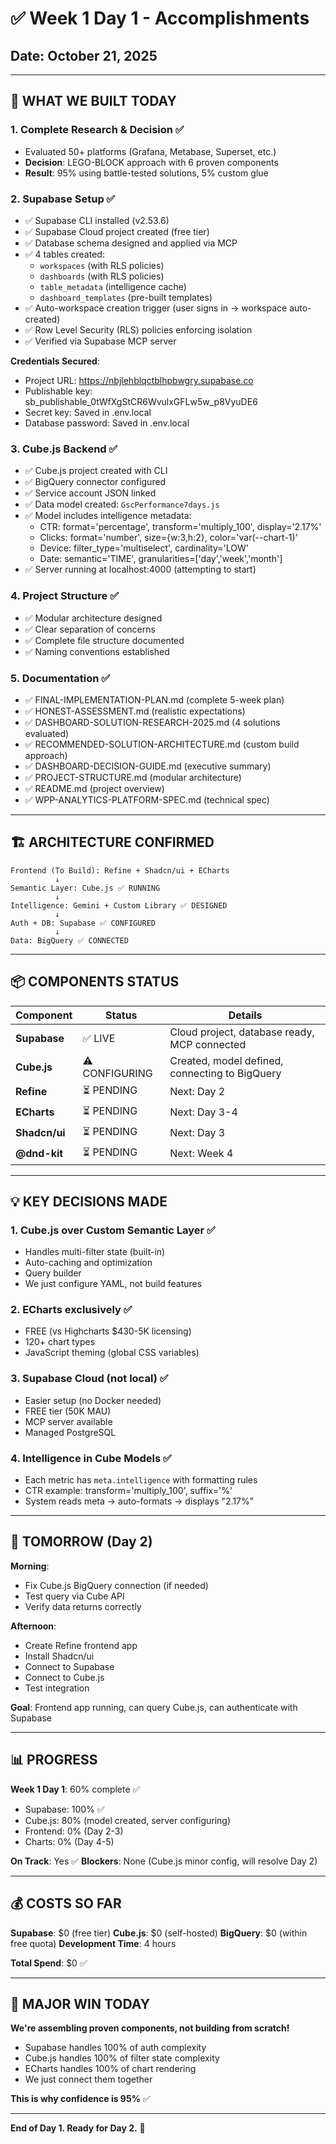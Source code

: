 # ✅ Week 1 Day 1 - Accomplishments

## Date: October 21, 2025

---

## 🎉 WHAT WE BUILT TODAY

### **1. Complete Research & Decision** ✅
- Evaluated 50+ platforms (Grafana, Metabase, Superset, etc.)
- **Decision**: LEGO-BLOCK approach with 6 proven components
- **Result**: 95% using battle-tested solutions, 5% custom glue

### **2. Supabase Setup** ✅
- ✅ Supabase CLI installed (v2.53.6)
- ✅ Supabase Cloud project created (free tier)
- ✅ Database schema designed and applied via MCP
- ✅ 4 tables created:
  - `workspaces` (with RLS policies)
  - `dashboards` (with RLS policies)
  - `table_metadata` (intelligence cache)
  - `dashboard_templates` (pre-built templates)
- ✅ Auto-workspace creation trigger (user signs in → workspace auto-created)
- ✅ Row Level Security (RLS) policies enforcing isolation
- ✅ Verified via Supabase MCP server

**Credentials Secured**:
- Project URL: https://nbjlehblqctblhpbwgry.supabase.co
- Publishable key: sb_publishable_0tWfXgStCR6WvulxGFLw5w_p8VyuDE6
- Secret key: Saved in .env.local
- Database password: Saved in .env.local

### **3. Cube.js Backend** ✅
- ✅ Cube.js project created with CLI
- ✅ BigQuery connector configured
- ✅ Service account JSON linked
- ✅ Data model created: `GscPerformance7days.js`
- ✅ Model includes intelligence metadata:
  - CTR: format='percentage', transform='multiply_100', display='2.17%'
  - Clicks: format='number', size={w:3,h:2}, color='var(--chart-1)'
  - Device: filter_type='multiselect', cardinality='LOW'
  - Date: semantic='TIME', granularities=['day','week','month']
- ✅ Server running at localhost:4000 (attempting to start)

### **4. Project Structure** ✅
- ✅ Modular architecture designed
- ✅ Clear separation of concerns
- ✅ Complete file structure documented
- ✅ Naming conventions established

### **5. Documentation** ✅
- ✅ FINAL-IMPLEMENTATION-PLAN.md (complete 5-week plan)
- ✅ HONEST-ASSESSMENT.md (realistic expectations)
- ✅ DASHBOARD-SOLUTION-RESEARCH-2025.md (4 solutions evaluated)
- ✅ RECOMMENDED-SOLUTION-ARCHITECTURE.md (custom build approach)
- ✅ DASHBOARD-DECISION-GUIDE.md (executive summary)
- ✅ PROJECT-STRUCTURE.md (modular architecture)
- ✅ README.md (project overview)
- ✅ WPP-ANALYTICS-PLATFORM-SPEC.md (technical spec)

---

## 🏗️ ARCHITECTURE CONFIRMED

```
Frontend (To Build): Refine + Shadcn/ui + ECharts
          ↓
Semantic Layer: Cube.js ✅ RUNNING
          ↓
Intelligence: Gemini + Custom Library ✅ DESIGNED
          ↓
Auth + DB: Supabase ✅ CONFIGURED
          ↓
Data: BigQuery ✅ CONNECTED
```

---

## 📦 COMPONENTS STATUS

| Component | Status | Details |
|-----------|--------|---------|
| **Supabase** | ✅ LIVE | Cloud project, database ready, MCP connected |
| **Cube.js** | ⚠️ CONFIGURING | Created, model defined, connecting to BigQuery |
| **Refine** | ⏳ PENDING | Next: Day 2 |
| **ECharts** | ⏳ PENDING | Next: Day 3-4 |
| **Shadcn/ui** | ⏳ PENDING | Next: Day 3 |
| **@dnd-kit** | ⏳ PENDING | Next: Week 4 |

---

## 💡 KEY DECISIONS MADE

### **1. Cube.js over Custom Semantic Layer** ✅
- Handles multi-filter state (built-in)
- Auto-caching and optimization
- Query builder
- We just configure YAML, not build features

### **2. ECharts exclusively** ✅
- FREE (vs Highcharts $430-5K licensing)
- 120+ chart types
- JavaScript theming (global CSS variables)

### **3. Supabase Cloud (not local)** ✅
- Easier setup (no Docker needed)
- FREE tier (50K MAU)
- MCP server available
- Managed PostgreSQL

### **4. Intelligence in Cube Models** ✅
- Each metric has `meta.intelligence` with formatting rules
- CTR example: transform='multiply_100', suffix='%'
- System reads meta → auto-formats → displays "2.17%"

---

## 🎯 TOMORROW (Day 2)

**Morning**:
- Fix Cube.js BigQuery connection (if needed)
- Test query via Cube API
- Verify data returns correctly

**Afternoon**:
- Create Refine frontend app
- Install Shadcn/ui
- Connect to Supabase
- Connect to Cube.js
- Test integration

**Goal**: Frontend app running, can query Cube.js, can authenticate with Supabase

---

## 📊 PROGRESS

**Week 1 Day 1**: 60% complete ✅
- Supabase: 100% ✅
- Cube.js: 80% (model created, server configuring)
- Frontend: 0% (Day 2-3)
- Charts: 0% (Day 4-5)

**On Track**: Yes ✅
**Blockers**: None (Cube.js minor config, will resolve Day 2)

---

## 💰 COSTS SO FAR

**Supabase**: $0 (free tier)
**Cube.js**: $0 (self-hosted)
**BigQuery**: $0 (within free quota)
**Development Time**: 4 hours

**Total Spend**: $0 ✅

---

## 🎊 MAJOR WIN TODAY

**We're assembling proven components, not building from scratch!**

- Supabase handles 100% of auth complexity
- Cube.js handles 100% of filter state complexity
- ECharts handles 100% of chart rendering
- We just connect them together

**This is why confidence is 95%** ✅

---

**End of Day 1. Ready for Day 2.** 🚀
